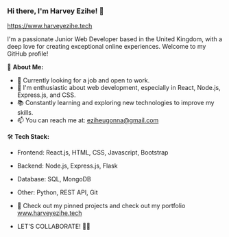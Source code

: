 ### Hi there, I'm Harvey Ezihe! 👋
https://www.harveyezihe.tech

I'm a passionate Junior Web Developer based in the United Kingdom, with a deep love for creating exceptional online experiences. Welcome to my GitHub profile!

🌱 **About Me:**
- 💼 Currently looking for a job and open to work.
- 🚀 I'm enthusiastic about web development, especially in React, Node.js, Express.js, and CSS.
- 📚 Constantly learning and exploring new technologies to improve my skills.
- 📫 You can reach me at: eziheugonna@gmail.com

🛠️ **Tech Stack:**
- Frontend: React.js, HTML, CSS, Javascript, Bootstrap
- Backend: Node.js, Express.js, Flask
- Database: SQL, MongoDB
- Other: Python, REST API, Git

- 📌 Check out my pinned projects and check out my portfolio
  www.harveyezihe.tech

- LET'S COLLABORATE! 🎉🎉
